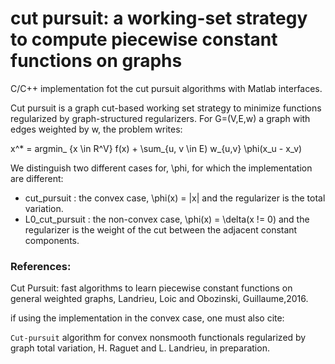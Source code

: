# cut pursuit: a working-set strategy to compute piecewise constant functions on graphs
C/C++ implementation fot the cut pursuit algorithms with Matlab interfaces.

Cut pursuit is a graph cut-based working set strategy to minimize functions regularized by graph-structured regularizers. For G=(V,E,w) a graph with edges weighted by w, the problem writes:

x^* = argmin_ {x \in R^V} f(x) + \sum_{u, v \in E) w_{u,v} \phi(x_u - x_v)

We distinguish two different cases for, \phi, for which the implementation are different:
- cut_pursuit : the convex case, \phi(x) = |x| and the regularizer is the total variation.
- L0_cut_pursuit : the non-convex case, \phi(x) = \delta(x != 0) and the regularizer is the weight of the cut between the adjacent constant components.

### References:

Cut Pursuit: fast algorithms to learn piecewise constant functions on general weighted graphs,
Landrieu, Loic and Obozinski, Guillaume,2016.

if using the implementation in the convex case, one must also cite:

`Cut-pursuit` algorithm for convex nonsmooth functionals regularized by graph total variation, H. Raguet and L. Landrieu, in preparation. 
